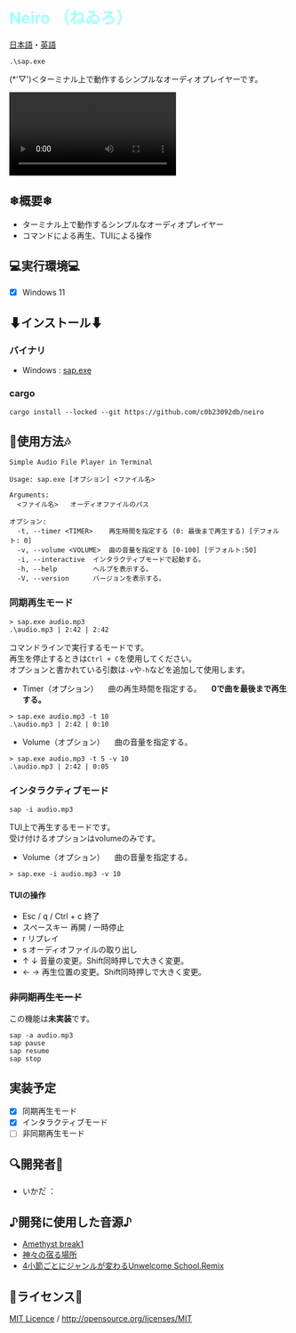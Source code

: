 # <span style="color:#A0ffff">Neiro （ねゐろ）</span>
[日本語](README.md)・[英語](./README/README-en.md)
```batch
.\sap.exe
```
(*'▽')＜ターミナル上で動作するシンプルなオーディオプレイヤーです。

![Demo Movie](./document/demo/demo_movie.mp4)

## ❄概要❄
- ターミナル上で動作するシンプルなオーディオプレイヤー
- コマンドによる再生、TUIによる操作

## 💻実行環境💻
- [x] Windows 11

## ⬇インストール⬇

### バイナリ
- Windows : [sap.exe](https://github.com/c0b23092db/neiro/releases/download/0.2.0/sap-v0.2.0-x86_64-pc-windows-msvc.zip)

### cargo
```batch
cargo install --locked --git https://github.com/c0b23092db/neiro
```

## 🎼使用方法🎶
```
Simple Audio File Player in Terminal

Usage: sap.exe [オプション] <ファイル名>

Arguments:
  <ファイル名>   オーディオファイルのパス

オプション:
  -t, --timer <TIMER>    再生時間を指定する (0: 最後まで再生する) [デフォルト: 0]
  -v, --volume <VOLUME>  曲の音量を指定する [0-100] [デフォルト:50]
  -i, --interactive  インタラクティブモードで起動する。
  -h, --help         ヘルプを表示する。
  -V, --version      バージョンを表示する。
```

### 同期再生モード
```batch
> sap.exe audio.mp3
.\audio.mp3 | 2:42 | 2:42
```
コマンドラインで実行するモードです。  
再生を停止するときは`Ctrl + C`を使用してください。  
オプションと書かれている引数は`-v`や`-h`などを追加して使用します。  

- Timer（オプション）
  　曲の再生時間を指定する。
  　**0で曲を最後まで再生する。**
```batch
> sap.exe audio.mp3 -t 10
.\audio.mp3 | 2:42 | 0:10
```

- Volume（オプション）
  　曲の音量を指定する。
```batch
> sap.exe audio.mp3 -t 5 -v 10
.\audio.mp3 | 2:42 | 0:05
```

### インタラクティブモード
```batch
sap -i audio.mp3
```
TUI上で再生するモードです。  
受け付けるオプションはvolumeのみです。

- Volume（オプション）
  　曲の音量を指定する。
```batch
> sap.exe -i audio.mp3 -v 10
```

#### TUIの操作
- Esc / q / Ctrl + c
  終了
- スペースキー
  再開 / 一時停止
- r
  リプレイ
- s
  オーディオファイルの取り出し
- ↑ ↓
  音量の変更。Shift同時押しで大きく変更。
- ← →
  再生位置の変更。Shift同時押しで大きく変更。

### ~~非同期再生モード~~
この機能は**未実装**です。
```batch
sap -a audio.mp3
sap pause
sap resume
sap stop
```

## 実装予定
- [x] 同期再生モード
- [x] インタラクティブモード
- [ ] 非同期再生モード

## 🔍開発者🔎
- いかた゚ ： [](url)

## ♪開発に使用した音源♪
- [Amethyst break1](https://minecraft.fandom.com/wiki/Category:Amethyst_sounds)
- [神々の宿る場所](https://amachamusic.chagasi.com/music_kamigaminoyadorubasho.html)
- [4小節ごとにジャンルが変わるUnwelcome School.Remix](https://booth.pm/ja/items/6307718)

## 📄ライセンス📝
[MIT Licence](./LICENSE.md) / <http://opensource.org/licenses/MIT>

